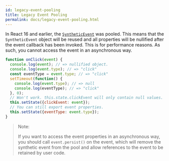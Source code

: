 ```yaml
---
id: legacy-event-pooling
title: Legacy Event Pooling
permalink: docs/legacy-event-pooling.html
---
```


In React 16 and earlier, the [`SyntheticEvent`](/docs/events.html) was pooled. This means that the `SyntheticEvent` object will be reused and all properties will be nullified after the event callback has been invoked.
This is for performance reasons.
As such, you cannot access the event in an asynchronous way.

```javascript
function onClick(event) {
  console.log(event); // => nullified object.
  console.log(event.type); // => "click"
  const eventType = event.type; // => "click"
  setTimeout(function() {
    console.log(event.type); // => null
    console.log(eventType); // => "click"
  }, 0);
  // Won't work. this.state.clickEvent will only contain null values.
  this.setState({clickEvent: event});
  // You can still export event properties.
  this.setState({eventType: event.type});
}
```

> Note:
>
> If you want to access the event properties in an asynchronous way, you should call `event.persist()` on the event, which will remove the synthetic event from the pool and allow references to the event to be retained by user code.
